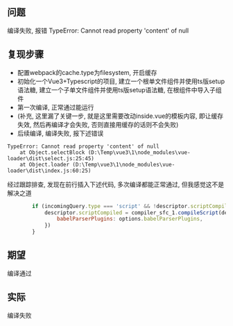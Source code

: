## 问题
编译失败, 报错 TypeError: Cannot read property 'content' of null

## 复现步骤
- 配置webpack的cache.type为filesystem, 开启缓存
- 初始化一个Vue3+Typescript的项目, 建立一个根单文件组件并使用ts版setup语法糖, 建立一个子单文件组件并使用ts版setup语法糖, 在根组件中导入子组件
- 第一次编译, 正常通过能运行
- (补充, 这里漏了关键一步, 就是这里需要改动inside.vue的模板内容, 即让缓存失效, 然后再编译才会失败, 否则直接用缓存的话则不会失败)
- 后续编译, 编译失败, 报下述错误
```
TypeError: Cannot read property 'content' of null
    at Object.selectBlock (D:\Temp\vue3\1\node_modules\vue-loader\dist\select.js:25:45)
    at Object.loader (D:\Temp\vue3\1\node_modules\vue-loader\dist\index.js:60:25)
```

经过跟踪排查, 发现在前行插入下述代码, 多次编译都能正常通过, 但我感觉这不是解决之道
``` js
        if (incomingQuery.type === 'script' && !descriptor.scriptCompiled && descriptor.scriptSetup) {
            descriptor.scriptCompiled = compiler_sfc_1.compileScript(descriptor, {
                babelParserPlugins: options.babelParserPlugins,
            })
        }
```

## 期望
编译通过

## 实际
编译失败

